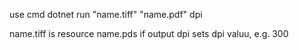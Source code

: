 use cmd dotnet run "name.tiff" "name.pdf" dpi

name.tiff is resource name.pds if output dpi sets dpi valuu, e.g. 300
